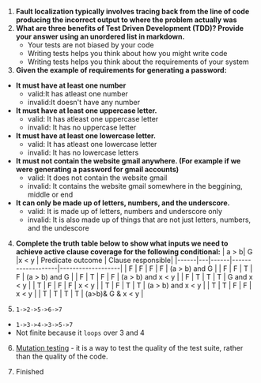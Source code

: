 
1. **Fault localization typically involves tracing back from the line of code producing the incorrect output to where the problem actually was**
2. **What are three benefits of Test Driven Development (TDD)? Provide your answer using an unordered list in markdown.**
   - Your tests are not biased by your code
   - Writing tests helps you think about how you might write code
   - Writing tests helps you think about the requirements of your system
4. **Given the example of requirements for generating a password:**
- **It must have at least one number**
  - valid:It has atleast one number
  - invalid:It doesn't have any number
- **It must have at least one uppercase letter.**
  - valid: It has atleast one uppercase letter
  - invalid: It has no uppercase letter
- **It must have at least one lowercase letter.**
   - valid: It has atleast one lowercase letter
   - invalid: It has no lowercase letters
- **It must not contain the website gmail anywhere. (For example if we were generating a password for gmail accounts)**
   - valid: It does not contain the website gmail
   - invalid: It contains the website gmail somewhere in the beggining, middle or end  
- **It can only be made up of letters, numbers, and the underscore.**
  - valid: It is made up of letters, numbers and underscore only
  - invalid: It is also made up of things that are not just letters, numbers, and the undescore
4. **Complete the truth table below to show what inputs we need to achieve active clause coverage for the following conditional:**
    | a > b| G |x < y | Predicate outcome | Clause responsible|
    |------|---|------|-------------------|-------------------|
    |  F   | F |   F  |        F          | (a > b) and G     |
    |  F   | F |   T  |        F          | (a > b) and G     |
    |  F   | T |   F  |        F          | (a > b) and x < y |
    |  F   | T |   T  |        T          | G and x < y       |
    |  T   | F |   F  |        F          | x < y             |
    |  T   | F |   T  |        T          | (a > b) and x < y |
    |  T   | T |   F  |        F          | x < y             |
    |  T   | T |   T  |        T          | (a>b)& G & x < y  |
 
5. `1->2->5->6->7`
-  `1->3->4->3->5->7`
-  Not finite because it `loops` over 3 and 4
  
6. [Mutation testing](https://cs2113-f24.github.io/j/software_testing#syntactic-structures) -  it is a way to test the quality of the test suite, rather than the quality of the code.

7. Finished
